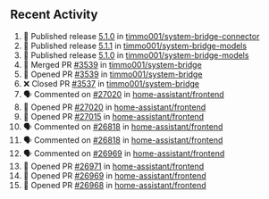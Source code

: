## Recent Activity

<!--START_SECTION:activity-->
1. 🚀 Published release [5.1.0](https://github.com/5.1.0) in [timmo001/system-bridge-connector](https://github.com/timmo001/system-bridge-connector)
2. 🚀 Published release [5.1.1](https://github.com/5.1.1) in [timmo001/system-bridge-models](https://github.com/timmo001/system-bridge-models)
3. 🚀 Published release [5.1.0](https://github.com/5.1.0) in [timmo001/system-bridge-models](https://github.com/timmo001/system-bridge-models)
4. 🎉 Merged PR [#3539](https://github.com/timmo001/system-bridge/pull/3539) in [timmo001/system-bridge](https://github.com/timmo001/system-bridge)
5. 💪 Opened PR [#3539](https://github.com/timmo001/system-bridge/pull/3539) in [timmo001/system-bridge](https://github.com/timmo001/system-bridge)
6. ❌ Closed PR [#3537](https://github.com/timmo001/system-bridge/pull/3537) in [timmo001/system-bridge](https://github.com/timmo001/system-bridge)
7. 🗣 Commented on [#27020](https://github.com/home-assistant/frontend/issues/27020) in [home-assistant/frontend](https://github.com/home-assistant/frontend)
8. 💪 Opened PR [#27020](https://github.com/home-assistant/frontend/pull/27020) in [home-assistant/frontend](https://github.com/home-assistant/frontend)
9. 💪 Opened PR [#27015](https://github.com/home-assistant/frontend/pull/27015) in [home-assistant/frontend](https://github.com/home-assistant/frontend)
10. 🗣 Commented on [#26818](https://github.com/home-assistant/frontend/issues/26818) in [home-assistant/frontend](https://github.com/home-assistant/frontend)
11. 🗣 Commented on [#26818](https://github.com/home-assistant/frontend/issues/26818) in [home-assistant/frontend](https://github.com/home-assistant/frontend)
12. 🗣 Commented on [#26969](https://github.com/home-assistant/frontend/issues/26969) in [home-assistant/frontend](https://github.com/home-assistant/frontend)
13. 💪 Opened PR [#26971](https://github.com/home-assistant/frontend/pull/26971) in [home-assistant/frontend](https://github.com/home-assistant/frontend)
14. 💪 Opened PR [#26969](https://github.com/home-assistant/frontend/pull/26969) in [home-assistant/frontend](https://github.com/home-assistant/frontend)
15. 💪 Opened PR [#26968](https://github.com/home-assistant/frontend/pull/26968) in [home-assistant/frontend](https://github.com/home-assistant/frontend)
<!--END_SECTION:activity-->
